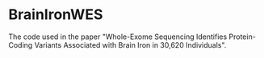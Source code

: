 # BrainIronWES

The code used in the paper "Whole-Exome Sequencing Identifies Protein-Coding Variants Associated with Brain Iron in 30,620 Individuals".
